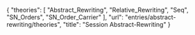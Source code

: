 {
    "theories": [
        "Abstract_Rewriting",
        "Relative_Rewriting",
        "Seq",
        "SN_Orders",
        "SN_Order_Carrier"
    ],
    "url": "entries/abstract-rewriting/theories",
    "title": "Session Abstract-Rewriting"
}